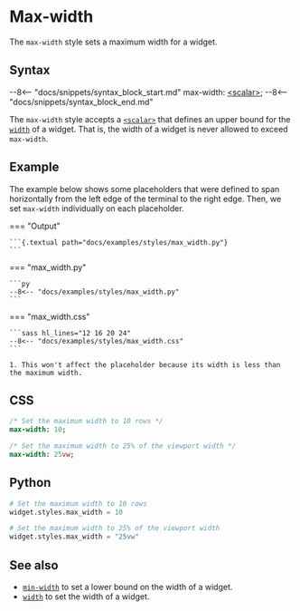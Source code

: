 # Max-width

The `max-width` style sets a maximum width for a widget.

## Syntax

--8<-- "docs/snippets/syntax_block_start.md"
max-width: <a href="../../css_types/scalar">&lt;scalar&gt;</a>;
--8<-- "docs/snippets/syntax_block_end.md"

The `max-width` style accepts a [`<scalar>`](../css_types/scalar.md) that defines an upper bound for the [`width`](./width.md) of a widget.
That is, the width of a widget is never allowed to exceed `max-width`.

## Example

The example below shows some placeholders that were defined to span horizontally from the left edge of the terminal to the right edge.
Then, we set `max-width` individually on each placeholder.

=== "Output"

    ```{.textual path="docs/examples/styles/max_width.py"}
    ```

=== "max_width.py"

    ```py
    --8<-- "docs/examples/styles/max_width.py"
    ```

=== "max_width.css"

    ```sass hl_lines="12 16 20 24"
    --8<-- "docs/examples/styles/max_width.css"
    ```

    1. This won't affect the placeholder because its width is less than the maximum width.

## CSS

```sass
/* Set the maximum width to 10 rows */
max-width: 10;

/* Set the maximum width to 25% of the viewport width */
max-width: 25vw;
```

## Python

```python
# Set the maximum width to 10 rows
widget.styles.max_width = 10

# Set the maximum width to 25% of the viewport width
widget.styles.max_width = "25vw"
```

## See also

 - [`min-width`](./min_width.md) to set a lower bound on the width of a widget.
 - [`width`](./width.md) to set the width of a widget.
